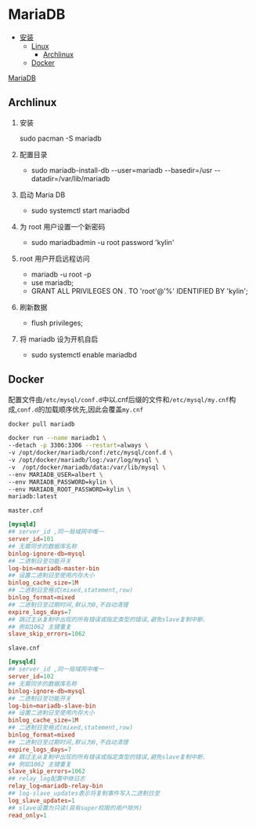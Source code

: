 # MariaDB

- [安装](#安装)
  - [Linux](#Linux)
    - [Archlinux](#Archlinux)
  - [Docker](#Docker)

[MariaDB](<https://wiki.archlinux.org/title/MariaDB_(%E7%AE%80%E4%BD%93%E4%B8%AD%E6%96%87)>)

## Archlinux

1. 安装

   sudo pacman -S mariadb

2. 配置目录
   - sudo mariadb-install-db --user=mariadb --basedir=/usr --datadir=/var/lib/mariadb
3. 启动 Maria DB
   - sudo systemctl start mariadbd
4. 为 root 用户设置一个新密码
   - sudo mariadbadmin -u root password 'kylin'
5. root 用户开启远程访问
   - mariadb -u root -p
   - use mariadb;
   - GRANT ALL PRIVILEGES ON _._ TO 'root'@'%' IDENTIFIED BY 'kylin';
6. 刷新数据

   - flush privileges;

7. 将 mariadb 设为开机自启
   - sudo systemctl enable mariadbd

## Docker

配置文件由`/etc/mysql/conf.d`中以.cnf后缀的文件和`/etc/mysql/my.cnf`构成,`conf.d`的加载顺序优先,因此会覆盖`my.cnf`

```sh
docker pull mariadb

docker run --name mariadb1 \
--detach -p 3306:3306 --restart=always \
-v /opt/docker/mariadb/conf:/etc/mysql/conf.d \
-v /opt/docker/mariadb/log:/var/log/mysql \
-v  /opt/docker/mariadb/data:/var/lib/mysql \
--env MARIADB_USER=albert \
--env MARIADB_PASSWORD=kylin \
--env MARIADB_ROOT_PASSWORD=kylin \
mariadb:latest


```


`master.cnf`

```cnf
[mysqld]
## server_id ,同一局域网中唯一
server_id=101
## 无需同步的数据库名称
binlog-ignore-db=mysql
## 二进制日至功能开关
log-bin=mariadb-master-bin
## 设置二进制日至使用内存大小
binlog_cache_size=1M
## 二进制日至格式(mixed,statement,row)
binlog_format=mixed
## 二进制日至过期时间,默认为0,不自动清理
expire_logs_days=7
## 跳过主从复制中出现的所有错误或指定类型的错误,避免slave复制中断.
## 例如1062 主键重复
slave_skip_errors=1062
```

`slave.cnf`

```cnf
[mysqld]
## server_id ,同一局域网中唯一
server_id=102
## 无需同步的数据库名称
binlog-ignore-db=mysql
## 二进制日至功能开关
log-bin=mariadb-slave-bin
## 设置二进制日至使用内存大小
binlog_cache_size=1M
## 二进制日至格式(mixed,statement,row)
binlog_format=mixed
## 二进制日至过期时间,默认为0,不自动清理
expire_logs_days=7
## 跳过主从复制中出现的所有错误或指定类型的错误,避免slave复制中断.
## 例如1062 主键重复
slave_skip_errors=1062
## relay_log配置中继日志
relay_log=mariadb-relay-bin
## log-slave_updates表示将复制事件写入二进制日至
log_slave_updates=1
## slave设置为只读(具有super权限的用户除外)
read_only=1
```